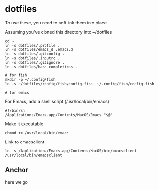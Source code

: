 # dotfiles

To use these, you need to soft link them into place

Assuming you've cloned this directory into ~/dotfiles

    cd ~
    ln -s dotfiles/.profile .
    ln -s dotfiles/emacs_d .emacs.d
    ln -s dotfiles/.gitconfig .
    ln -s dotfiles/.inputrc .
    ln -s dotfiles/.gitignore .
    ln -s dotfiles/bash_completions .
   
    # for fish
    mkdir -p ~/.config/fish
    ln -s ~/dotfiles/config/fish/config.fish  ~/.config/fish/config.fish

    # for emacs

For Emacs, add a shell script (/usr/local/bin/emacs)

    #!/bin/sh
    /Applications/Emacs.app/Contents/MacOS/Emacs "$@"

Make it executable

    chmod +x /usr/local/bin/emacs

Link to emacsclient

    ln -s /Applications/Emacs.app/Contents/MacOS/bin/emacsclient /usr/local/bin/emacsclient


## Anchor
    
here we go
